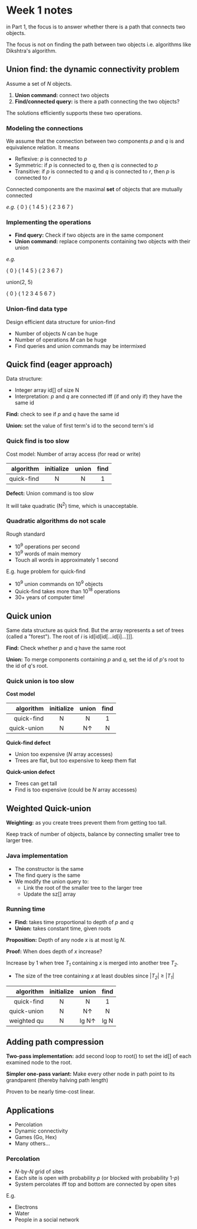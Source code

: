 ﻿# Week 1 notes

in Part 1, the focus is to answer whether there is a path that connects two objects.

The focus is not on finding the path between two objects i.e. algorithms like Dikshtra's algorithm.

## Union find: the dynamic connectivity problem

Assume a set of _N_ objects.

1. __Union command:__ connect two objects
2. __Find/connected query:__ is there a path connecting the two objects?

The solutions efficiently supports these two operations.


### Modeling the connections

We assume that the connection between two components _p_ and _q_ is and equivalence relation. It means
* Reflexive: _p_ is connected to _p_
* Symmetric: if _p_ is connected to _q_, then _q_ is connected to _p_
* Transitive: if _p_ is connected to _q_ and _q_ is connected to _r_, then _p_ is connected to _r_

Connected components are the maximal __set__ of objects that are mutually connected

_e.g._ { 0 } { 1 4 5 } { 2 3 6 7 }


### Implementing the operations

* __Find query:__ Check if two objects are in the same component
* __Union command:__ replace components containing two objects with their union

_e.g._

{ 0 } { 1 4 5 } { 2 3 6 7 }

union(2, 5)

{ 0 } { 1 2 3 4 5 6 7 }


### Union-find data type

Design efficient data structure for union-find

* Number of objects _N_ can be huge
* Number of operations _M_ can be huge
* Find queries and union commands may be intermixed


## Quick find (eager approach)

Data structure:

* Integer array id[] of size N
* Interpretation: _p_ and _q_ are connected iff (if and only if) they have the same id

__Find:__ check to see if _p_ and _q_ have the same id

__Union:__ set the value of first term's id to the second term's id


### Quick find is too slow

Cost model: Number of array access (for read or write)

|algorithm |initialize|union|find|
|---------:|:--------:|:---:|:--:|
|quick-find|         N|    N|   1|

__Defect:__ Union command is too slow

It will take quadratic (N<sup>2</sup>) time, which is unacceptable.

### Quadratic algorithms do not scale

Rough standard

* 10<sup>9</sup> operations per second
* 10<sup>9</sup> words of main memory
* Touch all words in approximately 1 second

E.g. huge problem for quick-find

* 10<sup>9</sup> union commands on 10<sup>9</sup> objects
* Quick-find takes more than 10<sup>18</sup> operations
* 30+ years of computer time!


## Quick union

Same data structure as quick find. But the array represents a set of trees (called a "forest"). The root of _i_ is id[id[id[…id[i]…]]].

__Find:__ Check whether _p_ and _q_ have the same root

__Union:__ To merge components containing _p_ and _q_, set the id of _p_'s root to the id of _q_'s root.

### Quick union is too slow

__Cost model__

| algorithm |initialize| union |find|
|----------:|:--------:|:-----:|:--:|
| quick-find|         N|      N|   1|
|quick-union|         N|N&uarr;|   N|

__Quick-find defect__

* Union too expensive (_N_ array accesses)
* Trees are flat, but too expensive to keep them flat

__Quick-union defect__

* Trees can get tall
* Find is too expensive (could be _N_ array accesses)


## Weighted Quick-union

__Weighting:__ as you create trees prevent them from getting too tall.

Keep track of number of objects, balance by connecting smaller tree to larger tree.


### Java implementation

* The constructor is the same
* The find query is the same
* We modify the union query to:
	* Link the root of the smaller tree to the larger tree
	* Update the sz[] array


### Running time

* __Find:__ takes time proportional to depth of _p_ and _q_
* __Union:__ takes constant time, given roots

__Proposition:__
Depth of any node _x_ is at most lg _N_.

__Proof:__
When does depth of _x_ increase?

Increase by 1 when tree _T<sub>1</sub>_ containing _x_ is merged into another tree _T<sub>2</sub>_.
* The size of the tree containing _x_ at least doubles since |_T<sub>2</sub>_| &ge; |_T<sub>1</sub>_|

| algorithm |initialize|   union  |find|
|----------:|:--------:|:--------:|:--:|
| quick-find|         N|         N|   1|
|quick-union|         N|   N&uarr;|   N|
|weighted qu|         N|lg N&uarr;|lg N|


## Adding path compression

__Two-pass implementation:__ add second loop to root() to set the id[] of each examined node to the root.

__Simpler one-pass variant:__ Make every other node in path point to its grandparent (thereby halving path length)

Proven to be nearly time-cost linear.


## Applications

* Percolation
* Dynamic connectivity
* Games (Go, Hex)
* Many others…


### Percolation

* _N_-by-_N_ grid of sites
* Each site is open with probability _p_ (or blocked with probability 1-_p_)
* System percolates iff top and bottom are connected by open sites

E.g.

* Electrons
* Water
* People in a social network




